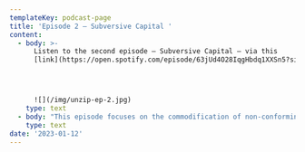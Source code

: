 ```yaml
---
templateKey: podcast-page
title: 'Episode 2 – Subversive Capital '
content:
  - body: >-
      Listen to the second episode – Subversive Capital – via this
      [link](https://open.spotify.com/episode/63jUd4O28IqgHbdq1XXSn5?si=345b58147abc40bf)




      ![](/img/unzip-ep-2.jpg)
    type: text
  - body: "This episode focuses on the commodification of non-conforming communities and how identity politics are drawn out through the diversity trope.\r\n\nWe sit down with Julius Thissen, Pernilla Ellens and Chet Bugter to discuss their activistic and artistic practices, their personal experiences in being part of specific counter cultures and their aim to create space for these communities. \r\n\nWe discuss how the fashion industry has always looked towards subcultural styles and where these subversive looks in fact find their origin. What happens when these looks, garments and specific ways of styling, that are meaningful for these various communities, are presented as timely trends. What are the effects when these are adopted by celebrities?\r\n\nWe question if there is a ‘right’ way for subcultures to seep into ‘mainstream culture’ through wider known or popular socio-cultural events, such as Pride, and talk about the effect and implications for marginalized communities as their visual cues are embraced by a wider audience. \r\n\n\r\n\nUnzip is hosted by Chinouk Filique de Miranda.\r\n\nMusic:\r\n\nMatt Large - Water Under The Bridge\r\n\nHang Youth - De Modeindustrie Kan De Klere Krijgen"
    type: text
date: '2023-01-12'
---
```


